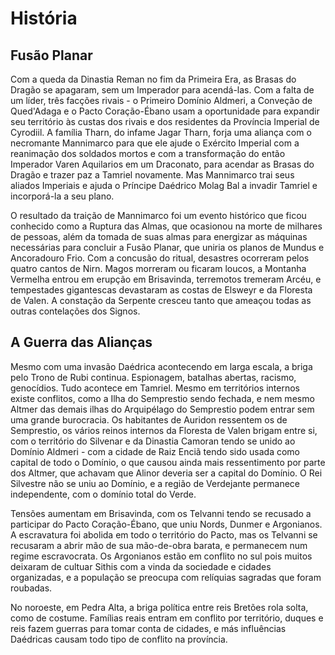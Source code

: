 <!-- TITLE: Guerra das Alianças -->
<!-- SUBTITLE: Após a morte de Savirien-Chorak, filho de Versidue-Shaie, o Potentado Imperial, Tamriel entrou num conflito brutal pelo Trono de Rubi -->

# História
## Fusão Planar
Com a queda da Dinastia Reman no fim da Primeira Era, as Brasas do Dragão se apagaram, sem um Imperador para acendá-las. Com a falta de um líder, três facções rivais - o Primeiro Domínio Aldmeri, a Conveção de Qued'Adaga e o Pacto Coração-Ébano usam a oportunidade para expandir seu território às custas dos rivais e dos residentes da Província Imperial de Cyrodiil. A família Tharn, do infame Jagar Tharn, forja uma aliança com o necromante Mannimarco para que ele ajude o Exército Imperial com a reanimação dos soldados mortos e com a transformação do então Imperador Varen Aquilarios em um Draconato, para acendar as Brasas do Dragão e trazer paz a Tamriel novamente. Mas Mannimarco trai seus aliados Imperiais e ajuda o Príncipe Daédrico Molag Bal a invadir Tamriel e incorporá-la a seu plano. 

O resultado da traição de Mannimarco foi um evento histórico que ficou conhecido como a Ruptura das Almas, que ocasionou na morte de milhares de pessoas, além da tomada de suas almas para energizar as máquinas necessárias para concluir a Fusão Planar, que uniria os planos de Mundus e Ancoradouro Frio. Com a concusão do ritual, desastres ocorreram pelos quatro cantos de Nirn. Magos morreram ou ficaram loucos, a Montanha Vermelha entrou em erupção em Brisavinda, terremotos tremeram Arcéu, e tempestades gigantescas devastaram as costas de Elsweyr e da Floresta de Valen. A constação da Serpente cresceu tanto que ameaçou todas as outras contelações dos Signos. 

## A Guerra das Alianças
Mesmo com uma invasão Daédrica acontecendo em larga escala, a briga pelo Trono de Rubi continua. Espionagem, batalhas abertas, racismo, genocídios. Tudo acontece em Tamriel. Mesmo em territórios internos existe conflitos, como a Ilha do Semprestio sendo fechada, e nem mesmo Altmer das demais ilhas do Arquipélago do Semprestio podem entrar sem uma grande burocracia. Os habitantes de Auridon ressentem os de Semprestio, os vários reinos internos da Floresta de Valen brigam entre si, com o território do Silvenar e da Dinastia Camoran tendo se unido ao Domínio Aldmeri - com a cidade de Raiz Enciã tendo sido usada como capital de todo o Domínio, o que causou ainda mais ressentimento por parte dos Altmer, que achavam que Alinor deveria ser a capital do Domínio. O Rei Silvestre não se uniu ao Domínio, e a região de Verdejante permanece independente, com o domínio total do Verde. 

Tensões aumentam em Brisavinda, com os Telvanni tendo se recusado a participar do Pacto Coração-Ébano, que uniu Nords, Dunmer e Argonianos. A escravatura foi abolida em todo o território do Pacto, mas os Telvanni se recusaram a abrir mão de sua mão-de-obra barata, e permanecem num regime escravocrata. Os Argonianos estão em conflito no sul pois muitos deixaram de cultuar Sithis com a vinda da sociedade e cidades organizadas, e a população se preocupa com relíquias sagradas que foram roubadas. 

No noroeste, em Pedra Alta, a briga política entre reis Bretões rola solta, como de costume. Famílias reais entram em conflito por território, duques e reis fazem guerras para tomar conta de cidades, e más influências Daédricas causam todo tipo de conflito na província. 